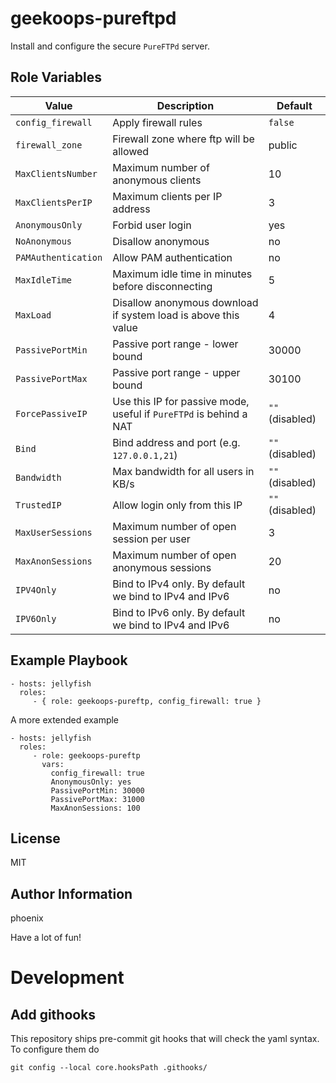 # geekoops-pureftpd

Install and configure the secure `PureFTPd` server.

## Role Variables

| Value | Description | Default |
|-------|-------------|---------|
| `config_firewall` | Apply firewall rules | `false` |
| `firewall_zone` | Firewall zone where ftp will be allowed | public |
| `MaxClientsNumber` | Maximum number of anonymous clients | 10 |
| `MaxClientsPerIP` | Maximum clients per IP address | 3 |
| `AnonymousOnly` | Forbid user login | yes |
| `NoAnonymous` | Disallow anonymous | no |
| `PAMAuthentication` | Allow PAM authentication | no |
| `MaxIdleTime` | Maximum idle time in minutes before disconnecting | 5 |
| `MaxLoad` | Disallow anonymous download if system load is above this value | 4 |
| `PassivePortMin` | Passive port range - lower bound | 30000 |
| `PassivePortMax` | Passive port range - upper bound | 30100 |
| `ForcePassiveIP` | Use this IP for passive mode, useful if `PureFTPd` is behind a NAT | `""` (disabled) |
| `Bind` | Bind address and port (e.g. `127.0.0.1,21`) | `""` (disabled) | 
| `Bandwidth` | Max bandwidth for all users in KB/s | `""` (disabled) | 
| `TrustedIP` | Allow login only from this IP | `""` (disabled) | 
| `MaxUserSessions` | Maximum number of open session per user | 3 |
| `MaxAnonSessions` | Maximum number of open anonymous sessions | 20 |
| `IPV4Only` | Bind to IPv4 only. By default we bind to IPv4 and IPv6 | no |
| `IPV6Only` | Bind to IPv6 only. By default we bind to IPv4 and IPv6 | no |

## Example Playbook

    - hosts: jellyfish
      roles:
         - { role: geekoops-pureftp, config_firewall: true }

A more extended example

    - hosts: jellyfish
      roles:
         - role: geekoops-pureftp
           vars:
             config_firewall: true
             AnonymousOnly: yes
             PassivePortMin: 30000
             PassivePortMax: 31000
             MaxAnonSessions: 100


## License

MIT

## Author Information

phoenix

Have a lot of fun!

# Development

## Add githooks

This repository ships pre-commit git hooks that will check the yaml syntax. To configure them do

    git config --local core.hooksPath .githooks/
